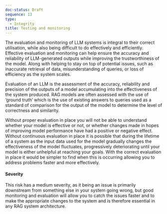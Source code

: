 ```yaml
---
doc-status: Draft
sequence: 13
type:
  - Integrity
title: Testing and monitoring
---
```


The evaluation and monitoring of LLM systems is integral to their correct utilisation, while also being difficult to do effectively and efficiently. Effective evaluation and monitoring can help ensure the accuracy and reliability of LLM-generated outputs while improving the trustworthiness of the model. Along with helping to stay on top of potential issues, such as inaccurate retrieval of data, misunderstanding of queries, or loss of efficiency as the system scales.

Evaluation of an LLM is the assessment of the accuracy, reliability and precision of the outputs of a model accumulating into the effectiveness of the system produced. RAG models are often assessed with the use of ‘ground truth’ which is the use of existing answers to queries used as a standard of comparison for the output of the model to determine the level of correctness and similarity.

Without proper evaluation in place you will not be able to understand whether your model is effective or not, or whether changes made in hopes of improving model performance have had a positive or negative effect. Without continuous evaluation in place it is possible that during the lifetime of a system as the input data used for the model gradually changes the effectiveness of the model fluctuates, progressively deteriorating until your model is either unhelpful at reaching your goals. With the correct evaluation in place it would be simpler to find when this is occurring allowing you to address problems faster and more effectively.

#### Severity

This risk has a medium severity, as it being an issue is primarily downstream from something else in your system going wrong, but good monitoring and evaluation will allow you to catch the issues faster and to make the appropriate changes to the system and is therefore essential in any RAG system architecture.
